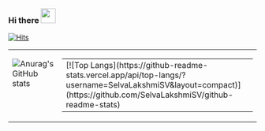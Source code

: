 ### Hi there <img src="https://raw.githubusercontent.com/MartinHeinz/MartinHeinz/master/wave.gif" width="30px">

[![Hits](https://hits.seeyoufarm.com/api/count/incr/badge.svg?url=https%3A%2F%2Fgithub.com%2FSelvaLakshmiSV%2Fhit-counter&count_bg=%23C284B8&title_bg=%233C1C92&icon=github.svg&icon_color=%234298B0&title=Visits&edge_flat=false)](https://hits.seeyoufarm.com)

<table><tr><td valign="top" width="50%">

![Anurag's GitHub stats](https://github-readme-stats.vercel.app/api?username=SelvaLakshmiSV&theme=tokyonight&show_icons=true?)
</td><td valign="top" width="50%">
<table><tr><td valign="top" width="50%">
[![Top Langs](https://github-readme-stats.vercel.app/api/top-langs/?username=SelvaLakshmiSV&layout=compact)](https://github.com/SelvaLakshmiSV/github-readme-stats)
</td><td valign="top" width="50%">

 
<!--
**SelvaLakshmiSV/SelvaLakshmiSV** is a ✨ _special_ ✨ repository because its `README.md` (this file) appears on your GitHub profile.

Here are some ideas to get you started:

- 🔭 I’m currently working on ...
- 🌱 I’m currently learning ...
- 👯 I’m looking to collaborate on ...
- 🤔 I’m looking for help with ...
- 💬 Ask me about ...
- 📫 How to reach me: ...
- 😄 Pronouns: ...
- ⚡ Fun fact: ...
-->
